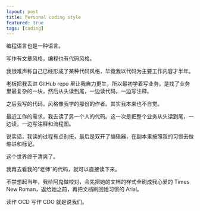 ```yaml
---
layout: post
title: Personal coding style
featured: true
tags: [coding]
---
```




编程语言也是一种语言。

写作有文章风格，编程也有代码风格。

我很难声称自己已经形成了某种代码风格，毕竟我以代码为主要工作内容才半年。

老板把我丢进 GitHub repo 里让我自力更生，所以最初学着写业务，是找了业务里最复杂的一块，然后从头读到尾，一边读代码，一边写注释。

之后我写的代码，风格像我学的那份的作者。其实我本来也不自觉。

最近工作的需求，我去读了另一个人的代码。这一次是把整个业务从头读到尾，一边读，一边写注释和流程图。

说实话，我读的过程有点别扭，最后是双开了编辑器，在副本里按照我的习惯去做缩进和标记。

这个世界终于清爽了。

我再去看我的“老师”的代码，就可以直接读下来。

不禁想起当年，我给阿鬼做校对，会先把她的文档的样式全刷成我心爱的 Times New Roman，返给她之前，再把文档刷回她习惯的 Arial。 

读作 OCD 写作 CDO 就是说我们。

